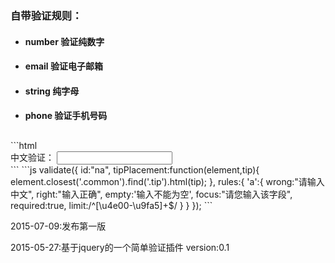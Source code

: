<h3>自带验证规则：</h3>
<ul>
	<li>
		<h4 class='tit'>number 验证纯数字</h4>
	</li>
	<li>
		<h4 class='tit'>email  验证电子邮箱</h4>
	</li>
	<li>
		<h4 class='tit'>string  纯字母</h4>
	</li>
	<li>
		<h4 class='tit'>phone  验证手机号码</h4>
	</li>
</ul>
<h2></h2>
```html
<div class="form-group common">
<label>中文验证：</label>
<input type="text" name='a' class='form-control' >
<div class="tip"></div>
</div>
```
```js
validate({
			id:"na",
			tipPlacement:function(element,tip){
				element.closest('.common').find('.tip').html(tip);
			},
			rules:{
				'a':{
					wrong:"请输入中文",
					right:"输入正确",
					empty:'输入不能为空',
					focus:"请您输入该字段",
					required:true,
					limit:/^[\u4e00-\u9fa5]+$/
				}
			}
		});
```

<p>2015-07-09:发布第一版</p>
<p>2015-05-27:基于jquery的一个简单验证插件 version:0.1</p>
